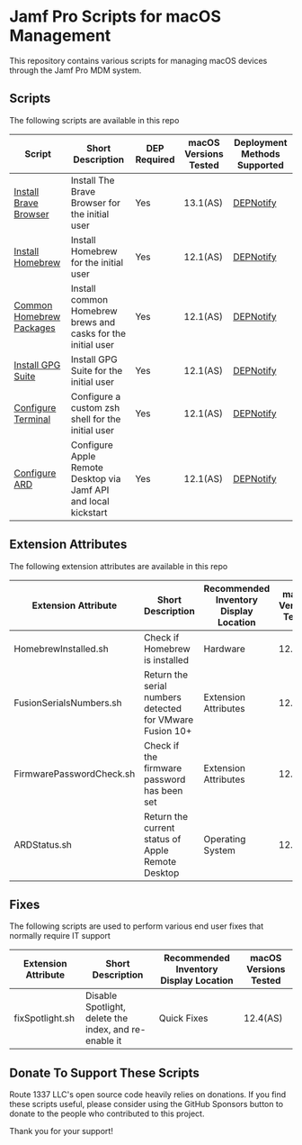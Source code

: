 Jamf Pro Scripts for macOS Management
=====================================
This repository contains various scripts for managing macOS devices through the Jamf Pro MDM system. 

Scripts
-------
The following scripts are available in this repo

| Script                                                              | Short Description                                               | DEP Required | macOS Versions Tested | Deployment Methods Supported                       |
|---------------------------------------------------------------------|-----------------------------------------------------------------|--------------|-----------------------|----------------------------------------------------|
| [Install Brave Browser](documentation/installBraveBrowser.md)       | Install The Brave Browser for the initial user                  | Yes          | 13.1(AS)              | [DEPNotify](https://gitlab.com/Mactroll/DEPNotify) |
| [Install Homebrew](documentation/installHomebrew.md)                | Install Homebrew for the initial user                           | Yes          | 12.1(AS)              | [DEPNotify](https://gitlab.com/Mactroll/DEPNotify) |
| [Common Homebrew Packages](documentation/commonHomebrewPackages.md) | Install common Homebrew brews and casks for the initial user    | Yes          | 12.1(AS)              | [DEPNotify](https://gitlab.com/Mactroll/DEPNotify) |
| [Install GPG Suite](documentation/installGPGSuite.md)               | Install GPG Suite for the initial user                          | Yes          | 12.1(AS)              | [DEPNotify](https://gitlab.com/Mactroll/DEPNotify) |
| [Configure Terminal](documentation/configureTerminal.md)            | Configure a custom zsh shell for the initial user               | Yes          | 12.1(AS)              | [DEPNotify](https://gitlab.com/Mactroll/DEPNotify) |
| [Configure ARD](documentation/configureARD.md)                      | Configure Apple Remote Desktop via Jamf API and local kickstart | Yes          | 12.1(AS)              | [DEPNotify](https://gitlab.com/Mactroll/DEPNotify) |

Extension Attributes
--------------------
The following extension attributes are available in this repo

| Extension Attribute      | Short Description                                        | Recommended Inventory Display Location | macOS Versions Tested |
|--------------------------|----------------------------------------------------------|----------------------------------------|-----------------------|
| HomebrewInstalled.sh     | Check if Homebrew is installed                           | Hardware                               | 12.1(AS)              |
| FusionSerialsNumbers.sh  | Return the serial numbers detected for VMware Fusion 10+ | Extension Attributes                   | 12.1(AS)              |
| FirmwarePasswordCheck.sh | Check if the firmware password has been set              | Extension Attributes                   | 12.1(AS)              |
| ARDStatus.sh             | Return the current status of Apple Remote Desktop        | Operating System                       | 12.1(AS)              |

Fixes
-----
The following scripts are used to perform various end user fixes that normally require IT support

| Extension Attribute | Short Description                                     | Recommended Inventory Display Location | macOS Versions Tested |
|---------------------|-------------------------------------------------------|----------------------------------------|-----------------------|
| fixSpotlight.sh     | Disable Spotlight, delete the index, and re-enable it | Quick Fixes                            | 12.4(AS)              |


Donate To Support These Scripts
------------
Route 1337 LLC's open source code heavily relies on donations. If you find these scripts useful, please consider using the GitHub Sponsors button to donate to the people who contributed to this project.

Thank you for your support!
